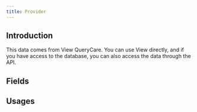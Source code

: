 ```yaml
---
title: Provider
---
```


## Introduction

This data comes from View QueryCare. You can use View directly, and if you have access to the database, you can also access the data through the API.

## Fields
<dsgrid class="not-prose mb-4"></dsgrid>

## Usages